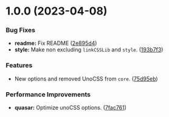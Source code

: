 # 1.0.0 (2023-04-08)

### Bug Fixes

- **readme:** Fix README ([2e895d4](https://github.com/mllull/json-table-print/commit/2e895d46d93275cd253d7057cf277dd0343a200a))
- **style:** Make non excluding `linkCSSLib` and `style`. ([193b7f3](https://github.com/mllull/json-table-print/commit/193b7f30c66f3d9ecacf19a4f834778518967bbf))

### Features

- New options and removed UnoCSS from `core`. ([75d95eb](https://github.com/mllull/json-table-print/commit/75d95eb25212e0ae44ed3e42cfcfecd38f58fb84))

### Performance Improvements

- **quasar:** Optimize unoCSS options. ([7fac761](https://github.com/mllull/json-table-print/commit/7fac7612e14acdf4c1544955998b85d91b4b30df))
